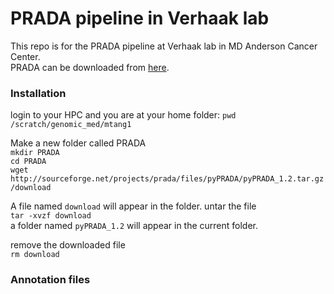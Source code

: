 # PRADA pipeline in Verhaak lab

This repo is for the PRADA pipeline at Verhaak lab in MD Anderson Cancer Center.  
PRADA can be downloaded from 
[here](http://bioinformatics.mdanderson.org/main/PRADA:Overview). 

### Installation 
login to your HPC and you are at your home folder:
`pwd`    
`/scratch/genomic_med/mtang1`

Make a new folder called PRADA  
`mkdir PRADA`  
`cd PRADA`  
`wget 
http://sourceforge.net/projects/prada/files/pyPRADA/pyPRADA_1.2.tar.gz/download`  

A file named `download` will appear in the folder. untar the file   
`tar -xvzf download`  
a folder named `pyPRADA_1.2` will appear in the current folder.  

remove the downloaded file  
`rm download`  


### Annotation files
